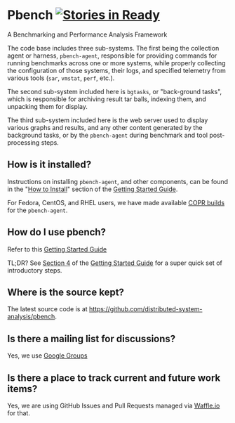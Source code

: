# Pbench [![Stories in Ready](https://badge.waffle.io/distributed-system-analysis/pbench.png?label=ready&title=Ready)](https://waffle.io/distributed-system-analysis/pbench)
A Benchmarking and Performance Analysis Framework

The code base includes three sub-systems. The first being the collection agent
or harness, `pbench-agent`, responsible for providing commands for running
benchmarks across one or more systems, while properly collecting the
configuration of those systems, their logs, and specified telemetry from
various tools (`sar`, `vmstat`, `perf`, etc.).

The second sub-system included here is `bgtasks`, or "back-ground tasks",
which is responsible for archiving result tar balls, indexing them, and
unpacking them for display.

The third sub-system included here is the web server used to display various
graphs and results, and any other content generated by the background tasks,
or by the `pbench-agent` during benchmark and tool post-processing steps.

## How is it installed?
Instructions on installing `pbench-agent`, and other components, can be found
in the "[How to
Install](http://distributed-system-analysis.github.io/pbench/pbench-agent.html#sec-5)"
section of the [Getting Started
Guide](http://distributed-system-analysis.github.io/pbench/pbench-agent.html).

For Fedora, CentOS, and RHEL users, we have made available [COPR
builds](https://copr.fedoraproject.org/coprs/portante/pbench-agent/) for the
`pbench-agent`.

## How do I use pbench?
Refer to this [Getting Started
Guide](http://distributed-system-analysis.github.io/pbench/pbench-agent.html)

TL;DR? See [Section
4](distributed-system-analysis.github.io/pbench/pbench-agent.html#sec-4) of the
[Getting Started
Guide](distributed-system-analysis.github.io/pbench/pbench-agent.html) for a
super quick set of introductory steps.

## Where is the source kept?
The latest source code is at
https://github.com/distributed-system-analysis/pbench.

## Is there a mailing list for discussions?

Yes, we use [Google Groups](https://groups.google.com/forum/#!forum/pbench)

## Is there a place to track current and future work items?
Yes, we are using GitHub Issues and Pull Requests managed via
[Waffle.io](https://waffle.io/distributed-system-analysis/pbench) for that.
